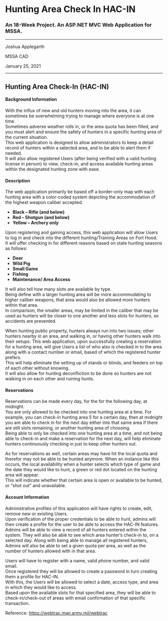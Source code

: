 # Hunting Area Check In HAC-IN
### An 18-Week Project. An ASP.NET MVC Web Application for MSSA.

---

Joshua Applegarth

MSSA CAD

January 25, 2021

---

## Hunting Area Check-In (HAC-IN)

#### Background Information
With the influx of new and old hunters moving into the area, it can sometimes be overwhelming trying to manage where everyone is at one time.  
Sometimes adverse weather rolls in, or the area quota has been filled, and you must alert and ensure the safety of hunters in a specific hunting area of the current situation.  
This web application is designed to allow administrators to keep a detail record of hunters within a selected area, and to be able to alert them if needed.  
It will also allow registered Users (after being verified with a valid hunting license in person) to view, check-in, and access available hunting areas within the designated hunting zone with ease.

#### Description
The web application primarily be based off a border-only map with each hunting area with a color-coded system depicting the accommodation of the highest weapon caliber accepted.
+	**Black – Rifle (and below)**
+	**Red – Shotgun (and below)**
+ **Yellow – Archery only**

Upon registering and gaining access, this web application will allow Users to log in and check into the different hunting/Training Areas on Fort Hood.  
It will offer checking in for different reasons based on state hunting seasons as follows:
+ **Deer**
+ **Wild Pig**
+	**Small Game**
+	**Fishing**
+	**Maintenance/ Area Access**

It will also tell how many slots are available by type.  
Being define with a larger hunting area will be more accommodating to higher caliber weapons, that area would also be allowed more hunters within that area.  
In comparison, the smaller areas, may be limited in the caliber that may be used as hunters will be closer to one another and less slots for hunters, so accidents are prevented. 

When hunting public property, hunters always run into two issues; other hunters nearby in an area, and walking in, or having other hunters walk into their setups. 
This web application, upon successfully creating a reservation for a hunting area, will give Users a list of who also is checked in to the area along with a contact number or email, based of which the registered hunter prefers.  
This will help eliminate the setting up of stands or blinds, and feeders on top of each other without knowing.  
It will also allow for hunting deconfliction to be done so hunters are not walking in on each other and ruining hunts.  

#### Reservations

Reservations can be made every day, for the for the following day, at midnight.  
You are only allowed to be checked into one hunting area at a time. 
For example, you can check-in hunting area 5 for a certain day, then at midnight you are able to check in for the next day either into that same area if there are still slots remaining, or another hunting area of choosing.  
Being able to only be checked into one hunting area at a time, and not being able to check-in and make a reservation for the next day, will help eliminate hunters continuously checking in just to keep other hunters out.  

As for reservations as well, certain areas may have hit the local quota and therefor may not be able to be hunted anymore. 
When an instance like this occurs, the local availability when a hunter selects which type of game and the date they would like to hunt, a green or red dot located on the hunting area will appear.  
This will indicate whether that certain area is open or available to be hunted, or “shot out” and unavailable.

#### Account Information

Administrative profiles of this application will have rights to create, edit, remove new or existing Users.  
Upon verification of the proper credentials to be able to hunt, admins will then create a profile for the user to be able to access the HAC-IN features.  
Admins will be able to view a record of all hunters entered within the system. 
They will also be able to see which area hunter’s check-in to, on a selected day. 
Along with being able to manage all registered hunters, Admins will also be able to set a given quota per area, as well as the number of hunters allowed with in that area.  

Users will have to register with a name, valid phone number, and valid email.  
Once registered they will be allowed to create a password in turn creating them a profile for HAC-IN.   
With this, the Users will be allowed to select a date, access type, and area in which they would like to access.  
Based upon the available slots for that specified area, they will be able to check-in/check-out of areas with email confirmation of that specific transaction.


Reference: https://webtrac.mwr.army.mil/webtrac
